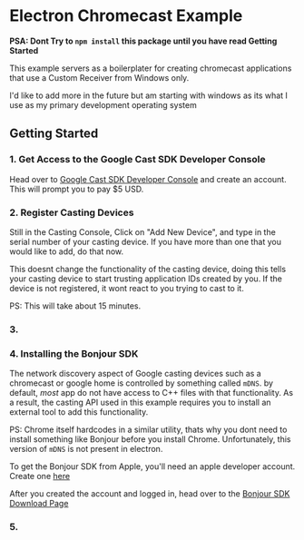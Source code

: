 # Electron Chromecast Example

**PSA: Dont Try to `npm install` this package until you have read Getting Started**

This example servers as a boilerplater for creating chromecast applications that use a Custom Receiver from Windows only.

I'd like to add more in the future but am starting with windows as its what I use as my primary development operating system

## Getting Started

### 1. Get Access to the Google Cast SDK Developer Console

Head over to [Google Cast SDK Developer Console](https://cast.google.com/publish) and create an account. This will prompt you to pay $5 USD.

### 2. Register Casting Devices

Still in the Casting Console, Click on "Add New Device", and type in the serial number of your casting device. If you have more than one that you would like to add, do that now.

This doesnt change the functionality of the casting device, doing this tells your casting device to start trusting application IDs created by you. If the device is not registered, it wont react to you trying to cast to it.

PS: This will take about 15 minutes.

### 3. 

### 4. Installing the Bonjour SDK

The network discovery aspect of Google casting devices such as a chromecast or google home is controlled by something called `mDNS`.
by default, _most_ app do not have access to C++ files with that functionality. As a result, the casting API used in this example
requires you to install an external tool to add this functionality.

PS: Chrome itself hardcodes in a similar utility, thats why you dont need to install something like Bonjour before you install Chrome. Unfortunately, this version of `mDNS` is not present in electron.

To get the Bonjour SDK from Apple, you'll need an apple developer account. Create one [here](https://developer.apple.com/)

After you created the account and logged in, head over to the [Bonjour SDK Download Page](https://developer.apple.com/download/more/?=Bonjour%20SDK%20for%20Windows)

### 5. 





































